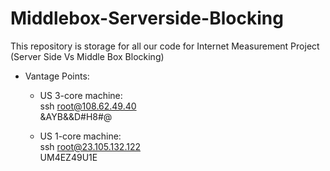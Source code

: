 # Middlebox-Serverside-Blocking

This repository is storage for all our code for Internet Measurement Project (Server Side Vs Middle Box Blocking)

- Vantage Points:  

	- US 3-core machine:  
		ssh root@108.62.49.40  
		&AYB&&D#H8#@  

	- US 1-core machine:  
		ssh root@23.105.132.122  
		UM4EZ49U1E  

